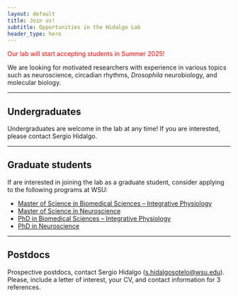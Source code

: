 ```yaml
---
layout: default
title: Join us!
subtitle: Opportunities in the Hidalgo Lab
header_type: hero
---
```


<span style="color:red">Our lab will start accepting students in Summer 2025!</span>

We are looking for motivated researchers with experience in various topics such as neuroscience, circadian rhythms, *Drosophila* neurobiology, and molecular biology.
<hr>

## Undergraduates

Undergraduates are welcome in the lab at any time! If you are interested, please contact Sergio Hidalgo. 

<hr>

## Graduate students

If are interested in joining the lab as a graduate student, consider applying to the following programs at WSU:
- [Master of Science in Biomedical Sciences – Integrative Physiology](https://gradschool.wsu.edu/degrees/factsheet/master-of-science-in-veterinary-science-ipn/)
- [Master of Science in Neuroscience](https://gradschool.wsu.edu/degrees/factsheet/master-of-science-in-neuroscience/)
- [PhD in Biomedical Sciences – Integrative Physiology](https://vetmed.wsu.edu/education/graduate-degrees/ph-d-integrative-physiology/)
- [PhD in Neuroscience](https://vetmed.wsu.edu/graduate-degrees/ph-d-in-neuroscience/)
<hr>

## Postdocs
Prospective postdocs, contact Sergio Hidalgo (s.hidalgosotelo@wsu.edu). Please, include a letter of interest, your CV, and contact information for 3 references. 

 
